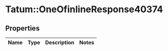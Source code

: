 # Tatum::OneOfinlineResponse40374

## Properties
Name | Type | Description | Notes
------------ | ------------- | ------------- | -------------

